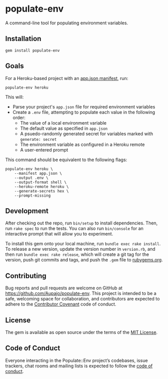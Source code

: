 # populate-env

A command-line tool for populating environment variables.

## Installation

    gem install populate-env

## Goals

For a Heroku-based project with an [app.json manifest](https://blog.heroku.com/introducing_the_app_json_application_manifest), run:

    populate-env heroku

This will:

* Parse your project's `app.json` file for required environment variables
* Create a `.env` file, attempting to populate each value in the following order:
  * The value of a local environment variable
  * The default value as specified in `app.json`
  * A psuedo-randomly generated secret for variables marked with `generate: secret`
  * The environment variable as configured in a Heroku remote
  * A user-entered prompt

This command should be equivalent to the following flags:

    populate-env heroku \
        --manifest app.json \
        --output .env \
        --output-format shell \
        --heroku-remote heroku \
        --generate-secrets hex \
        --prompt-missing

## Development

After checking out the repo, run `bin/setup` to install dependencies. Then, run `rake spec` to run the tests. You can also run `bin/console` for an interactive prompt that will allow you to experiment.

To install this gem onto your local machine, run `bundle exec rake install`. To release a new version, update the version number in `version.rb`, and then run `bundle exec rake release`, which will create a git tag for the version, push git commits and tags, and push the `.gem` file to [rubygems.org](https://rubygems.org).

## Contributing

Bug reports and pull requests are welcome on GitHub at https://github.com/Aupajo/populate-env. This project is intended to be a safe, welcoming space for collaboration, and contributors are expected to adhere to the [Contributor Covenant](http://contributor-covenant.org) code of conduct.

## License

The gem is available as open source under the terms of the [MIT License](http://opensource.org/licenses/MIT).

## Code of Conduct

Everyone interacting in the Populate::Env project’s codebases, issue trackers, chat rooms and mailing lists is expected to follow the [code of conduct](https://github.com/Aupajo/populate-env/blob/master/CODE_OF_CONDUCT.md).
